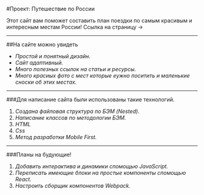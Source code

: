 #Проект: Путешествие по России

Этот сайт вам поможет составить план поездки по самым красивым и интересным местам России!
Ссылка на страницу -> 

___

##На сайте можно увидеть
* _Простой и понятный дизайн._
* _Сайт адаптивный._
* _Много полезных ссылок на статьи и ресурсы._
* _Много красиых фото с мест которые еужно поситить и маленькие сноски об этих местах._


___
###Для написание сайта были использованы такие технологий.
1. _Создана файловая структура по БЭМ (Nested)._
2. _Написание классов по методологии БЭМ._
3. _HTML_
4. _Css_
5. _Метод разработки Mobile First._

___

###Планы на будующие!
1. _Добавить интерактива и динамики спомощью JavaScript._
2. _Переписать имеющие блоки на простые компоненты спомощью React._
3. _Настроить сборщик компонентов Webpack._
